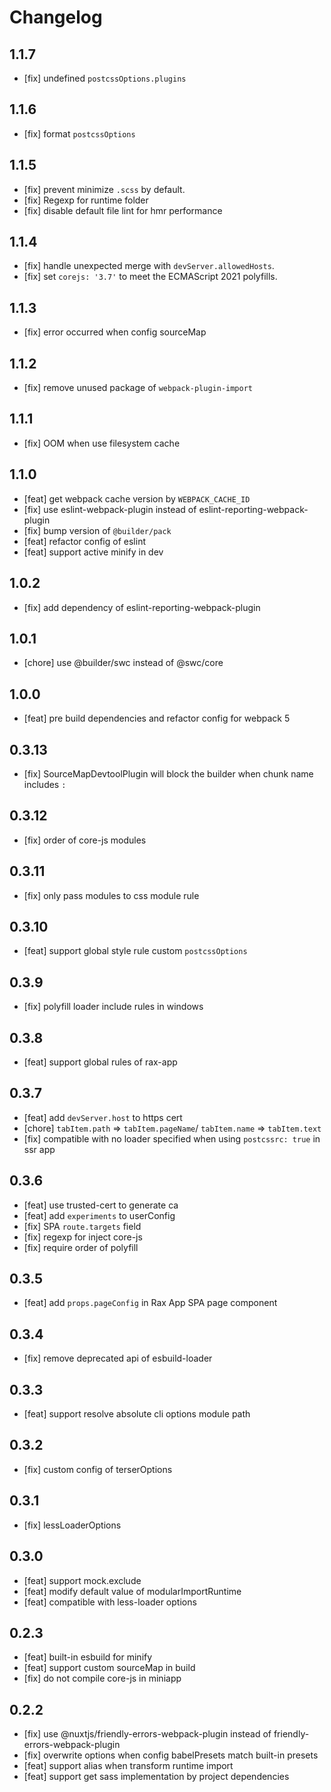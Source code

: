 # Changelog

## 1.1.7

- [fix] undefined `postcssOptions.plugins`

## 1.1.6

- [fix] format `postcssOptions`

## 1.1.5

- [fix] prevent minimize `.scss` by default.
- [fix] Regexp for runtime folder
- [fix] disable default file lint for hmr performance

## 1.1.4

- [fix] handle unexpected merge with `devServer.allowedHosts`.
- [fix] set `corejs: '3.7'` to meet the ECMAScript 2021 polyfills.

## 1.1.3

- [fix] error occurred when config sourceMap

## 1.1.2

- [fix] remove unused package of `webpack-plugin-import`

## 1.1.1

- [fix] OOM when use filesystem cache

## 1.1.0

- [feat] get webpack cache version by `WEBPACK_CACHE_ID`
- [fix] use eslint-webpack-plugin instead of eslint-reporting-webpack-plugin
- [fix] bump version of `@builder/pack`
- [feat] refactor config of eslint
- [feat] support active minify in dev


## 1.0.2

- [fix] add dependency of eslint-reporting-webpack-plugin

## 1.0.1

- [chore] use @builder/swc instead of @swc/core

## 1.0.0

- [feat] pre build dependencies and refactor config for webpack 5

## 0.3.13

- [fix] SourceMapDevtoolPlugin will block the builder when chunk name includes `:`

## 0.3.12

- [fix] order of core-js modules

## 0.3.11

- [fix] only pass modules to css module rule

## 0.3.10

- [feat] support global style rule custom `postcssOptions`

## 0.3.9

- [fix] polyfill loader include rules in windows

## 0.3.8

- [feat] support global rules of rax-app

## 0.3.7

- [feat] add `devServer.host` to https cert 
- [chore] `tabItem.path` => `tabItem.pageName`/ `tabItem.name` => `tabItem.text`
- [fix] compatible with no loader specified when using `postcssrc: true` in ssr app

## 0.3.6

- [feat] use trusted-cert to generate ca
- [feat] add `experiments` to userConfig
- [fix] SPA `route.targets` field
- [fix] regexp for inject core-js
- [fix] require order of polyfill

## 0.3.5

- [feat] add `props.pageConfig` in Rax App SPA page component

## 0.3.4

- [fix] remove deprecated api of esbuild-loader

## 0.3.3

- [feat] support resolve absolute cli options module path

## 0.3.2

- [fix] custom config of terserOptions

## 0.3.1

- [fix] lessLoaderOptions

## 0.3.0

- [feat] support mock.exclude
- [feat] modify default value of modularImportRuntime
- [feat] compatible with less-loader options

## 0.2.3

- [feat] built-in esbuild for minify
- [feat] support custom sourceMap in build
- [fix] do not compile core-js in miniapp

## 0.2.2

- [fix] use @nuxtjs/friendly-errors-webpack-plugin instead of friendly-errors-webpack-plugin
- [fix] overwrite options when config babelPresets match built-in presets
- [feat] support alias when transform runtime import
- [feat] support get sass implementation by project dependencies
